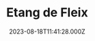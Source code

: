 ---
date: 2023-08-18T11:41:28.000Z
title: Etang de Fleix
latitude: 46.65417838244121
longitude: 0.08702579193767038
category: checkin
---